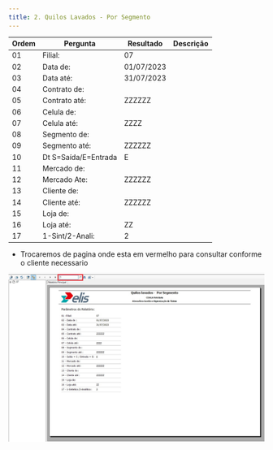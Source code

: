 ```yaml
---
title: 2. Quilos Lavados - Por Segmento
---
```


Ordem | Pergunta | Resultado | Descrição  
----- | -------- | --------- | ---------
01    |Filial:          |07           |
02    |   Data de:       |01/07/2023           |
03    |Data até:          |  31/07/2023         |
04    |Contrato de:          |           |
05    |Contrato até:          |  ZZZZZZ         |
06    |Celula de:          |           |
07    | Celula até:         |    ZZZZ       |
08    |Segmento de:          |           |
09    |Segmento até:          | ZZZZZZ          |
10    |Dt S=Saída/E=Entrada          |E           |
11    |Mercado de:          |           |
12    |Mercado Ate:          |ZZZZZZ           |
13    |Cliente de:          |           |
14    |Cliente até:          |   ZZZZZZ        |
15    |Loja de:          |           |
16    |Loja até:          | ZZ         |
17    |1-Sint/2-Anali:          | 2          |

* Trocaremos de pagina onde esta em vermelho para consultar conforme o cliente necessario

![Alt text](<../img - expedição/quilos lavados por segmento.jpg>)
